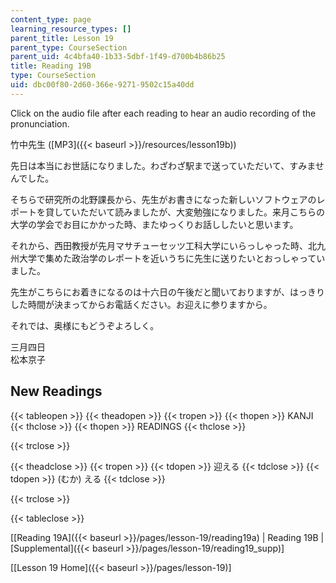 ```yaml
---
content_type: page
learning_resource_types: []
parent_title: Lesson 19
parent_type: CourseSection
parent_uid: 4c4bfa40-1b33-5dbf-1f49-d700b4b86b25
title: Reading 19B
type: CourseSection
uid: dbc00f80-2d60-366e-9271-9502c15a40dd
---
```


Click on the audio file after each reading to hear an audio recording of the pronunciation.

竹中先生 ([MP3]({{< baseurl >}}/resources/lesson19b))

先日は本当にお世話になりました。わざわざ駅まで送っていただいて、すみませんでした。

そちらで研究所の北野課長から、先生がお書きになった新しいソフトウェアのレポートを貸していただいて読みましたが、大変勉強になりました。来月こちらの大学の学会でお目にかかった時、またゆっくりお話ししたいと思います。

それから、西田教授が先月マサチューセッツ工科大学にいらっしゃった時、北九州大学で集めた政治学のレポートを近いうちに先生に送りたいとおっしゃっていました。

先生がこちらにお着きになるのは十六日の午後だと聞いておりますが、はっきりした時間が決まってからお電話ください。お迎えに参りますから。

それでは、奥様にもどうぞよろしく。

三月四日  
松本京子

New Readings
------------

{{< tableopen >}}
{{< theadopen >}}
{{< tropen >}}
{{< thopen >}}
KANJI
{{< thclose >}}
{{< thopen >}}
READINGS
{{< thclose >}}

{{< trclose >}}

{{< theadclose >}}
{{< tropen >}}
{{< tdopen >}}
迎える
{{< tdclose >}}
{{< tdopen >}}
(むか) える
{{< tdclose >}}

{{< trclose >}}

{{< tableclose >}}

\[[Reading 19A]({{< baseurl >}}/pages/lesson-19/reading19a) | Reading 19B | [Supplemental]({{< baseurl >}}/pages/lesson-19/reading19_supp)\]

\[[Lesson 19 Home]({{< baseurl >}}/pages/lesson-19)\]